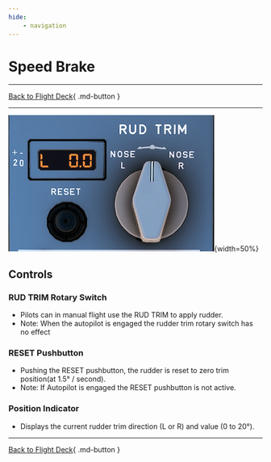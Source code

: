 ```yaml
---
hide:
    - navigation
---
```


# Speed Brake

---

[Back to Flight Deck](../flight-deck.md){ .md-button }

---

![Rudder Trim Panel](../../assets/a32nx-briefing/pedestal/Rudder-trim-Panel.png "Rudder Trim Panel"){width=50%}


## Controls

###  RUD TRIM Rotary Switch

- Pilots can in manual flight use the RUD TRIM to apply rudder.
- Note: When the autopilot is engaged the rudder trim rotary switch has no effect

### RESET Pushbutton

- Pushing the RESET pushbutton, the rudder is reset to zero trim position(at 1.5° / second).
- Note: If Autopilot is engaged the RESET pushbutton is not active.

### Position Indicator

- Displays the current rudder trim direction (L or R) and value (0 to 20°).


---

[Back to Flight Deck](../flight-deck.md){ .md-button }




